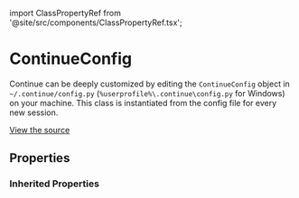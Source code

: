 import ClassPropertyRef from '@site/src/components/ClassPropertyRef.tsx';

# ContinueConfig

Continue can be deeply customized by editing the `ContinueConfig` object in `~/.continue/config.py` (`%userprofile%\.continue\config.py` for Windows) on your machine. This class is instantiated from the config file for every new session.

[View the source](https://github.com/continuedev/continue/tree/main/continuedev/src/continuedev/core/config.py)

## Properties

<ClassPropertyRef name='steps_on_startup' details='{&quot;title&quot;: &quot;Steps On Startup&quot;, &quot;description&quot;: &quot;Steps that will be automatically run at the beginning of a new session&quot;, &quot;default&quot;: [], &quot;type&quot;: &quot;array&quot;, &quot;items&quot;: {&quot;$ref&quot;: &quot;#/definitions/Step&quot;}}' required={false} default="[]"/>
<ClassPropertyRef name='disallowed_steps' details='{&quot;title&quot;: &quot;Disallowed Steps&quot;, &quot;description&quot;: &quot;Steps that are not allowed to be run, and will be skipped if attempted&quot;, &quot;default&quot;: [], &quot;type&quot;: &quot;array&quot;, &quot;items&quot;: {&quot;type&quot;: &quot;string&quot;}}' required={false} default="[]"/>
<ClassPropertyRef name='allow_anonymous_telemetry' details='{&quot;title&quot;: &quot;Allow Anonymous Telemetry&quot;, &quot;description&quot;: &quot;If this field is set to True, we will collect anonymous telemetry as described in the documentation page on telemetry. If set to False, we will not collect any data.&quot;, &quot;default&quot;: true, &quot;type&quot;: &quot;boolean&quot;}' required={false} default="True"/>
<ClassPropertyRef name='models' details='{&quot;title&quot;: &quot;Models&quot;, &quot;description&quot;: &quot;Configuration for the models used by Continue. Read more about how to configure models in the documentation.&quot;, &quot;default&quot;: {&quot;default&quot;: {&quot;title&quot;: null, &quot;system_message&quot;: null, &quot;context_length&quot;: 2048, &quot;model&quot;: &quot;gpt-4&quot;, &quot;stop_tokens&quot;: null, &quot;timeout&quot;: 300, &quot;verify_ssl&quot;: null, &quot;ca_bundle_path&quot;: null, &quot;proxy&quot;: null, &quot;prompt_templates&quot;: {}, &quot;api_key&quot;: null, &quot;llm&quot;: null, &quot;class_name&quot;: &quot;MaybeProxyOpenAI&quot;}, &quot;small&quot;: null, &quot;medium&quot;: {&quot;title&quot;: null, &quot;system_message&quot;: null, &quot;context_length&quot;: 2048, &quot;model&quot;: &quot;gpt-3.5-turbo&quot;, &quot;stop_tokens&quot;: null, &quot;timeout&quot;: 300, &quot;verify_ssl&quot;: null, &quot;ca_bundle_path&quot;: null, &quot;proxy&quot;: null, &quot;prompt_templates&quot;: {}, &quot;api_key&quot;: null, &quot;llm&quot;: null, &quot;class_name&quot;: &quot;MaybeProxyOpenAI&quot;}, &quot;large&quot;: null, &quot;edit&quot;: null, &quot;chat&quot;: null, &quot;unused&quot;: []}, &quot;allOf&quot;: [{&quot;$ref&quot;: &quot;#/definitions/Models&quot;}]}' required={false} default="{&#x27;default&#x27;: {&#x27;title&#x27;: None, &#x27;system_message&#x27;: None, &#x27;context_length&#x27;: 2048, &#x27;model&#x27;: &#x27;gpt-4&#x27;, &#x27;stop_tokens&#x27;: None, &#x27;timeout&#x27;: 300, &#x27;verify_ssl&#x27;: None, &#x27;ca_bundle_path&#x27;: None, &#x27;proxy&#x27;: None, &#x27;prompt_templates&#x27;: {}, &#x27;api_key&#x27;: None, &#x27;llm&#x27;: None, &#x27;class_name&#x27;: &#x27;MaybeProxyOpenAI&#x27;}, &#x27;small&#x27;: None, &#x27;medium&#x27;: {&#x27;title&#x27;: None, &#x27;system_message&#x27;: None, &#x27;context_length&#x27;: 2048, &#x27;model&#x27;: &#x27;gpt-3.5-turbo&#x27;, &#x27;stop_tokens&#x27;: None, &#x27;timeout&#x27;: 300, &#x27;verify_ssl&#x27;: None, &#x27;ca_bundle_path&#x27;: None, &#x27;proxy&#x27;: None, &#x27;prompt_templates&#x27;: {}, &#x27;api_key&#x27;: None, &#x27;llm&#x27;: None, &#x27;class_name&#x27;: &#x27;MaybeProxyOpenAI&#x27;}, &#x27;large&#x27;: None, &#x27;edit&#x27;: None, &#x27;chat&#x27;: None, &#x27;unused&#x27;: []}"/>
<ClassPropertyRef name='temperature' details='{&quot;title&quot;: &quot;Temperature&quot;, &quot;description&quot;: &quot;The temperature parameter for sampling from the LLM. Higher temperatures will result in more random output, while lower temperatures will result in more predictable output. This value ranges from 0 to 1.&quot;, &quot;default&quot;: 0.5, &quot;type&quot;: &quot;number&quot;}' required={false} default="0.5"/>
<ClassPropertyRef name='custom_commands' details='{&quot;title&quot;: &quot;Custom Commands&quot;, &quot;description&quot;: &quot;An array of custom commands that allow you to reuse prompts. Each has name, description, and prompt properties. When you enter /&lt;name&gt; in the text input, it will act as a shortcut to the prompt.&quot;, &quot;default&quot;: [{&quot;name&quot;: &quot;test&quot;, &quot;prompt&quot;: &quot;Write a comprehensive set of unit tests for the selected code. It should setup, run tests that check for correctness including important edge cases, and teardown. Ensure that the tests are complete and sophisticated. Give the tests just as chat output, don&#x27;t edit any file.&quot;, &quot;description&quot;: &quot;This is an example custom command. Use /config to edit it and create more&quot;}], &quot;type&quot;: &quot;array&quot;, &quot;items&quot;: {&quot;$ref&quot;: &quot;#/definitions/CustomCommand&quot;}}' required={false} default="[{&#x27;name&#x27;: &#x27;test&#x27;, &#x27;prompt&#x27;: &quot;Write a comprehensive set of unit tests for the selected code. It should setup, run tests that check for correctness including important edge cases, and teardown. Ensure that the tests are complete and sophisticated. Give the tests just as chat output, don&#x27;t edit any file.&quot;, &#x27;description&#x27;: &#x27;This is an example custom command. Use /config to edit it and create more&#x27;}]"/>
<ClassPropertyRef name='slash_commands' details='{&quot;title&quot;: &quot;Slash Commands&quot;, &quot;description&quot;: &quot;An array of slash commands that let you map custom Steps to a shortcut.&quot;, &quot;default&quot;: [], &quot;type&quot;: &quot;array&quot;, &quot;items&quot;: {&quot;$ref&quot;: &quot;#/definitions/SlashCommand&quot;}}' required={false} default="[]"/>
<ClassPropertyRef name='on_traceback' details='{&quot;title&quot;: &quot;On Traceback&quot;, &quot;description&quot;: &quot;The step that will be run when a traceback is detected (when you use the shortcut cmd+shift+R)&quot;, &quot;allOf&quot;: [{&quot;$ref&quot;: &quot;#/definitions/Step&quot;}]}' required={false} default=""/>
<ClassPropertyRef name='system_message' details='{&quot;title&quot;: &quot;System Message&quot;, &quot;description&quot;: &quot;A system message that will always be followed by the LLM&quot;, &quot;type&quot;: &quot;string&quot;}' required={false} default=""/>
<ClassPropertyRef name='policy_override' details='{&quot;title&quot;: &quot;Policy Override&quot;, &quot;description&quot;: &quot;A Policy object that can be used to override the default behavior of Continue, for example in order to build custom agents that take multiple steps at a time.&quot;, &quot;allOf&quot;: [{&quot;$ref&quot;: &quot;#/definitions/Policy&quot;}]}' required={false} default=""/>
<ClassPropertyRef name='context_providers' details='{&quot;title&quot;: &quot;Context Providers&quot;, &quot;description&quot;: &quot;A list of ContextProvider objects that can be used to provide context to the LLM by typing &#x27;@&#x27;. Read more about ContextProviders in the documentation.&quot;, &quot;default&quot;: [], &quot;type&quot;: &quot;array&quot;, &quot;items&quot;: {&quot;$ref&quot;: &quot;#/definitions/ContextProvider&quot;}}' required={false} default="[]"/>
<ClassPropertyRef name='user_token' details='{&quot;title&quot;: &quot;User Token&quot;, &quot;description&quot;: &quot;An optional token to identify the user.&quot;, &quot;type&quot;: &quot;string&quot;}' required={false} default=""/>
<ClassPropertyRef name='data_server_url' details='{&quot;title&quot;: &quot;Data Server Url&quot;, &quot;description&quot;: &quot;The URL of the server where development data is sent. No data is sent unless a valid user token is provided.&quot;, &quot;default&quot;: &quot;https://us-west1-autodebug.cloudfunctions.net&quot;, &quot;type&quot;: &quot;string&quot;}' required={false} default="https://us-west1-autodebug.cloudfunctions.net"/>
<ClassPropertyRef name='disable_summaries' details='{&quot;title&quot;: &quot;Disable Summaries&quot;, &quot;description&quot;: &quot;If set to `True`, Continue will not generate summaries for each Step. This can be useful if you want to save on compute.&quot;, &quot;default&quot;: false, &quot;type&quot;: &quot;boolean&quot;}' required={false} default="False"/>


### Inherited Properties

